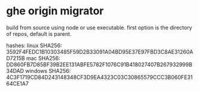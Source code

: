 # ghe origin migrator
build from source using node or use executable. first option is the directory of repos, default is parent.

hashes:
linux SHA256: 3592F4FEDC1B10303485F59D2B33091A04BD95E37E97FBD3C8AE31260AD7215B
mac SHA256: DD860FB7D85BF39B2EE131ABFE5782F1076C91B418027407B267932999B34DAD
windows SHA256: 4C3F1719CD84D243148348CF3D9EA4323C03C30865579CCC3B060FE3164CE1A7